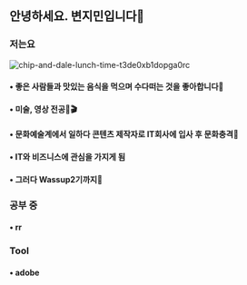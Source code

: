 ## 안녕하세요. 변지민입니다🙌
### 저는요
![chip-and-dale-lunch-time-t3de0xb1dopga0rc](https://github.com/Brend0305/wassup2/assets/148519046/c8198338-2c63-49a9-bd2a-1f00f4e63e4c)
####  •  좋은 사람들과 맛있는 음식을 먹으며 수다떠는 것을 좋아합니다🍚
####  •  미술, 영상 전공🎨🎬
####  •  문화예술계에서 일하다 콘텐츠 제작자로 IT회사에 입사 후 문화충격🫨
####  •  IT와 비즈니스에 관심을 가지게 됨
####  •  그러다 Wassup2기까지👋

### 공부 중
#### • rr
#### 
####

### Tool
#### • adobe 
